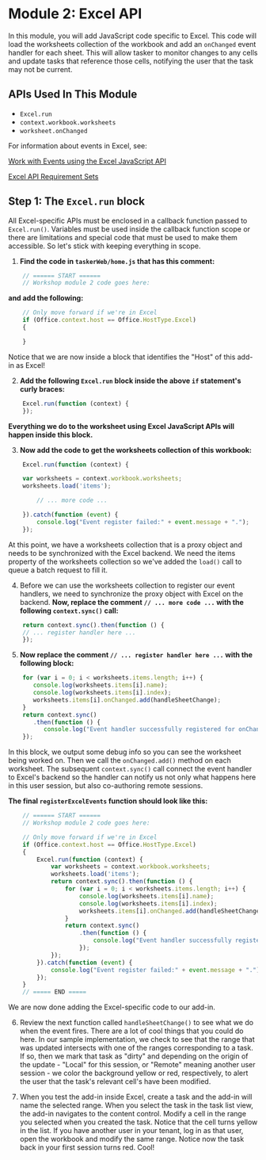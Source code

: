 # Module 2: Excel API

In this module, you will add JavaScript code specific to Excel. This code will load the worksheets collection of the workbook and add an `onChanged` event handler for each sheet. This will allow tasker to monitor changes to any cells and update tasks that reference those cells, notifying the user that the task may not be current.

## APIs Used In This Module

- `Excel.run` 
- `context.workbook.worksheets`
- `worksheet.onChanged`

For information about events in Excel, see: 


[Work with Events using the Excel JavaScript API](
https://docs.microsoft.com/en-us/office/dev/add-ins/excel/excel-add-ins-events)

[Excel API Requirement Sets](https://dev.office.com/reference/add-ins/requirement-sets/excel-api-requirement-sets?product=excel)

## Step 1: The `Excel.run` block

All Excel-specific APIs must be enclosed in a callback function passed to `Excel.run()`. Variables must be used inside the callback function scope or there are limitations and special code that must be used to make them accessible. So let's stick with keeping everything in scope. 

1. **Find the code in `taskerWeb/home.js` that has this comment:**

```js
    // ====== START ======
    // Workshop module 2 code goes here:
```

**and add the following:** 

```js
    // Only move forward if we're in Excel
    if (Office.context.host == Office.HostType.Excel)
    {

    }
```

Notice that we are now inside a block that identifies the "Host" of this add-in as Excel!

2. **Add the following `Excel.run` block inside the above `if` statement's curly braces:**

```js
    Excel.run(function (context) {
    });
```

**Everything we do to the worksheet using Excel JavaScript APIs will happen inside this block.**

3. **Now add the code to get the worksheets collection of this workbook:**

```js
    Excel.run(function (context) {

    var worksheets = context.workbook.worksheets;
    worksheets.load('items');

        // ... more code ...

    }).catch(function (event) {
        console.log("Event register failed:" + event.message + ".");
    });
```
At this point, we have a worksheets collection that is a proxy object and needs to be synchronized with the Excel backend. We need the items property of the worksheets collection so we've added the `load()` call to queue a batch request to fill it.


4. Before we can use the worksheets collection to register our event handlers, we need to synchronize the proxy object with Excel on the backend. **Now, replace the comment `// ... more code ...` with the following `context.sync()` call:**

```js
    return context.sync().then(function () {
    // ... register handler here ...
    });
```
5. **Now replace the comment `// ... register handler here ...` with the following block:** 

```js
    for (var i = 0; i < worksheets.items.length; i++) {
       console.log(worksheets.items[i].name);
       console.log(worksheets.items[i].index);
       worksheets.items[i].onChanged.add(handleSheetChange);
    }
    return context.sync()
       .then(function () {
          console.log("Event handler successfully registered for onChanged event for all worksheets.");
    });
```
In this block, we output some debug info so you can see the worksheet being worked on. Then we call the `onChanged.add()` method on each worksheet. The subsequent `context.sync()` call connect the event handler to Excel's backend so the handler can notify us not only what happens here in this user session, but also co-authoring remote sessions.

**The final `registerExcelEvents` function should look like this:** 

```js
    // ====== START ======
    // Workshop module 2 code goes here:

    // Only move forward if we're in Excel
    if (Office.context.host == Office.HostType.Excel)
    {
        Excel.run(function (context) {
            var worksheets = context.workbook.worksheets;
            worksheets.load('items');
            return context.sync().then(function () {
                for (var i = 0; i < worksheets.items.length; i++) {
                    console.log(worksheets.items[i].name);
                    console.log(worksheets.items[i].index);
                    worksheets.items[i].onChanged.add(handleSheetChange);
                }
                return context.sync()
                    .then(function () {
                        console.log("Event handler successfully registered for onChanged event for all worksheets.");
                    });
            });
        }).catch(function (event) {
            console.log("Event register failed:" + event.message + ".");
        });
    }
    // ===== END =====
```

We are now done adding the Excel-specific code to our add-in. 

6. Review the next function called `handleSheetChange()` to see what we do when the event fires. There are a lot of cool things that you could do here. In our sample implementation, we check to see that the range that was updated intersects with one of the ranges corresponding to a task. If so, then we mark that task as "dirty" and depending on the origin of the update - "Local" for this session, or "Remote" meaning another user session - we color the background yellow or red, respectively, to alert the user that the task's relevant cell's have been modified.

7. When you test the add-in inside Excel, create a task and the add-in will name the selected range. When you select the task in the task list view, the add-in navigates to the content control. Modify a cell in the range you selected when you created the task. Notice that the cell turns yellow in the list. If you have another user in your tenant, log in as that user, open the workbook and modify the same range. Notice now the task back in your first session turns red. Cool!

